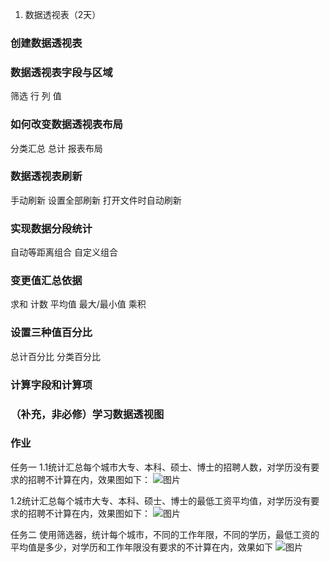 
1. 数据透视表（2天）
### 创建数据透视表
### 数据透视表字段与区域
筛选
行
列
值
### 如何改变数据透视表布局
分类汇总
总计
报表布局
### 数据透视表刷新
手动刷新
设置全部刷新
打开文件时自动刷新
### 实现数据分段统计
自动等距离组合
自定义组合
### 变更值汇总依据
求和
计数
平均值
最大/最小值
乘积
### 设置三种值百分比
总计百分比
分类百分比
### 计算字段和计算项

### （补充，非必修）学习数据透视图


### 作业
任务一
1.1统计汇总每个城市大专、本科、硕士、博士的招聘人数，对学历没有要求的招聘不计算在内，效果图如下：
![图片](https://uploader.shimo.im/f/Kc1c9YRoXV48Zf3L!thumbnail)

1.2统计汇总每个城市大专、本科、硕士、博士的最低工资平均值，对学历没有要求的招聘不计算在内，效果图如下：
![图片](https://uploader.shimo.im/f/M7EqDPTw7SoKowqx!thumbnail)

任务二
使用筛选器，统计每个城市，不同的工作年限，不同的学历，最低工资的平均值是多少，对学历和工作年限没有要求的不计算在内，效果如下
![图片](https://uploader.shimo.im/f/sNwKCNg50scmICyj!thumbnail)
